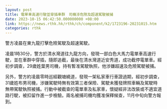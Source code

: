 ```yaml
---
layout: post
title: 電單車高速行駛並穿插車群　司機涉危險及超速駕駛被捕
date: 2023-10-15 06:42:50.000000000 +08:00
link: https://news.rthk.hk/rthk/ch/component/k2/1723196-20231015.htm
categories: rthk
---
```


警方凌晨在東九龍打擊危險駕駛及超速駕駛。

凌晨1時30分，警方於清水灣道往九龍方向，發現一部白色大馬力電單車高速行駛，並在車群中穿插，隨即追截，最後在清水灣道近安秀道，成功截停電單車。經初步調查，29歲姓葉男司機，持有暫准駕駛執照，他涉嫌超速及危險駕駛被捕。

另外，警方約凌晨零時巡經觀塘繞道，發現一架私家車行車證過期，經初步調查，31歲姓布男司機，涉嫌駕駛時無有效第三者保險、駕駛未獲發牌照車輛及駕駛時無帶駕駛執照被捕。行動中被截查的電單車及私家車，懷疑經非法改裝或不適宜道路行駛，被扣留作進一步檢驗。兩名被捕司機均獲准保釋候查，11月中旬向警方報到。
